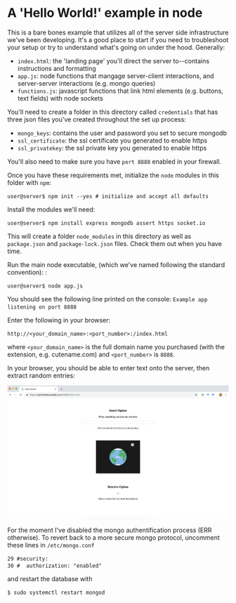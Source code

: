 # A 'Hello World!' example in node

This is a bare bones example that utilizes all of the server side infrastructure we've been developing. It's a good place to start if you need to troubleshoot your setup or try to understand what's going on under the hood. Generally: 

- `index.html`: the 'landing page' you'll direct the server to--contains instructions and formatting
- `app.js`: node functions that mangage server-client interactions, and server-server interactions (e.g. mongo queries)
- `functions.js`: javascript functions that link html elements (e.g. buttons, text fields) with node sockets

You'll need to create a folder in this directory called `credentials` that has three json files you've created throughout the set up process: 

- `mongo_keys`: contains the user and password you set to secure mongodb 
- `ssl_certificate`: the ssl certificate you generated to enable https 
- `ssl_privatekey`: the ssl private key you generated to enable https 

You'll also need to make sure you have `port 8888` enabled in your firewall. 

Once you have these requirements met, initialize the `node` modules in this folder with `npm`:

```  
user@server$ npm init --yes # initialize and accept all defaults
```

Install the modules we'll need: 

```
user@server$ npm install express mongodb assert https socket.io 
```

This will create a folder `node_modules` in this directory as well as `package.json` and `package-lock.json` files. Check them out when you have time. 

Run the main node executable, (which we've named following the standard convention): : 

```
user@server$ node app.js
```

You should see the following line printed on the console: `Example app listening on port 8888`

Enter the following in your browser:

```
http://<your_domain_name>:<port_number>:/index.html
```

where `<your_domain_name>` is the full domain name you purchased (with the extension, e.g. cutename.com) and `<port_number>` is `8888`. 

In your browser, you should be able to enter text onto the server, then extract random entries: 

![hello_world_langing_page](README.png)

For the moment I've disabled the mongo authentification process (ERR otherwise). To revert back to a more secure mongo protocol, uncomment these lines in `/etc/mongo.conf`

```
29 #security:
30 #  authorization: "enabled"
```

and restart the database with 

```
$ sudo systemctl restart mongod
```
